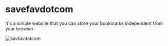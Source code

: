 # savefavdotcom 

It's a simple website that you can store your bookmarks independent from your browser.

![savfavdotcom](https://github.com/devcastroitalo/savefavdotcom/blob/main/public/assets/images/savefavdotcom-example.png)
